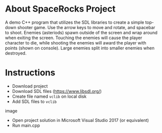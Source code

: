 # About SpaceRocks Project
A demo C++ program that utilizes the SDL libraries to create a simple top-down shooter game.
Use the arrow keys to move and rotate, and spacebar to shoot.
Enemies (asteriods) spawn outside of the screen and wrap around when exiting the screen.
Touching the enemies will cause the player character to die, while shooting the enemies will award the player with points (shown on console).
Large enemies split into smaller enemies when destroyed.

# Instructions
 - Download project
 - Download SDL files (https://www.libsdl.org/)
 - Create file named `vclib` on local disk
 - Add SDL files to `vclib`
 
image

 - Open project solution in Microsoft Visual Studio 2017 (or equivalent)
 - Run main.cpp
